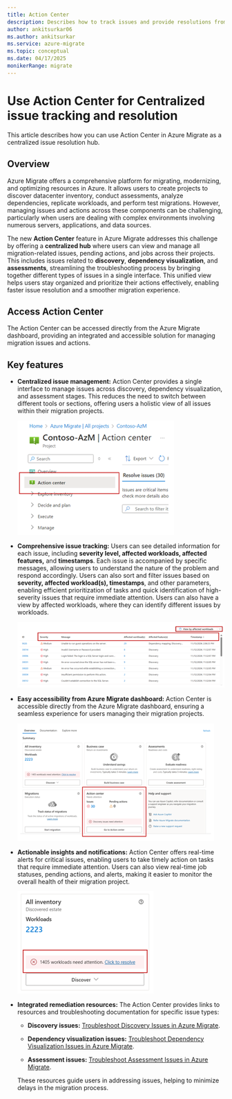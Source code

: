 ```yaml
---
title: Action Center
description: Describes how to track issues and provide resolutions from one tab.
author: ankitsurkar06
ms.author: ankitsurkar
ms.service: azure-migrate
ms.topic: conceptual
ms.date: 04/17/2025
monikerRange: migrate
---
```


# Use Action Center for Centralized issue tracking and resolution

This article describes how you can use Action Center in Azure Migrate as a centralized issue resolution hub.

## Overview

Azure Migrate offers a comprehensive platform for migrating, modernizing, and optimizing resources in Azure. It allows users to create projects to discover datacenter inventory, conduct assessments, analyze dependencies, replicate workloads, and perform test migrations. However, managing issues and actions across these components can be challenging, particularly when users are dealing with complex environments involving numerous servers, applications, and data sources.

The new **Action Center** feature in Azure Migrate addresses this challenge by offering a **centralized hub** where users can view and manage all migration-related issues, pending actions, and jobs across their projects. This includes issues related to **discovery**, **dependency visualization**, and **assessments**, streamlining the troubleshooting process by bringing together different types of issues in a single interface. This unified view helps users stay organized and prioritize their actions effectively, enabling faster issue resolution and a smoother migration experience.

## Access Action Center

The Action Center can be accessed directly from the Azure Migrate dashboard, providing an integrated and accessible solution for managing migration issues and actions.

## Key features

- **Centralized issue management:** Action Center provides a single interface to manage issues across discovery, dependency visualization, and assessment stages. This reduces the need to switch between different tools or sections, offering users a holistic view of all issues within their migration projects.

    ![Screenshot of Action Center.](./media/centralized-issue-tracking/action-center.png)

- **Comprehensive issue tracking:** Users can see detailed information for each issue, including **severity level, affected workloads, affected features,** and **timestamps**. Each issue is accompanied by specific messages, allowing users to understand the nature of the problem and respond accordingly. Users can also sort and filter issues based on **severity, affected workload(s), timestamps**, and other parameters, enabling efficient prioritization of tasks and quick identification of high-severity issues that require immediate attention. Users can also have a view by affected workloads, where they can identify different issues by workloads.

    [ ![Screenshot of affected workloads view.](./media/centralized-issue-tracking/view-affected-workloads-inline.png) ](./media/centralized-issue-tracking/view-affected-workloads-expanded.png#lightbox)

- **Easy accessibility from Azure Migrate dashboard:** Action Center is accessible directly from the Azure Migrate dashboard, ensuring a seamless experience for users managing their migration projects.

    [ ![Screenshot of Azure Migrate dashboard with Action Center tile.](./media/centralized-issue-tracking/migrate-dashboard-inline.png) ](./media/centralized-issue-tracking/migrate-dashboard-expanded.png#lightbox)

- **Actionable insights and notifications:** Action Center offers real-time alerts for critical issues, enabling users to take timely action on tasks that require immediate attention. Users can also view real-time job statuses, pending actions, and alerts, making it easier to monitor the overall health of their migration project.

    [ ![Screenshot of Action Center alerts and notifications.](./media/centralized-issue-tracking/view-action-center-alerts-inline.png) ](./media/centralized-issue-tracking/view-action-center-alerts-expanded.png#lightbox)

- **Integrated remediation resources:** The Action Center provides links to resources and troubleshooting documentation for specific issue types:

   - **Discovery issues:** [Troubleshoot Discovery Issues in Azure Migrate](/azure/migrate/troubleshoot-discovery).
  
   - **Dependency visualization issues:** [Troubleshoot Dependency Visualization Issues in Azure Migrate](/azure/migrate/troubleshoot-dependencies).
  
   - **Assessment issues:** [Troubleshoot Assessment Issues in Azure Migrate](/azure/migrate/troubleshoot-assessment).
   
    These resources guide users in addressing issues, helping to minimize delays in the migration process.


